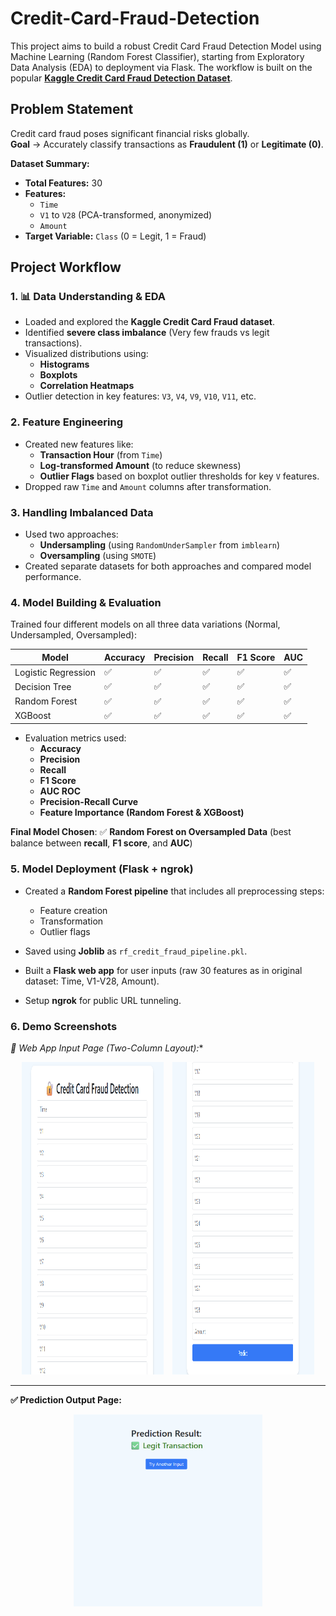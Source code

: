 # Credit-Card-Fraud-Detection
This project aims to build a robust Credit Card Fraud Detection Model using Machine Learning (Random Forest Classifier), starting from Exploratory Data Analysis (EDA) to deployment via Flask. The workflow is built on the popular **[Kaggle Credit Card Fraud Detection Dataset](https://www.kaggle.com/datasets/mlg-ulb/creditcardfraud)**.

## Problem Statement
Credit card fraud poses significant financial risks globally.  
**Goal** → Accurately classify transactions as **Fraudulent (1)** or **Legitimate (0)**.

**Dataset Summary:**
- **Total Features:** 30  
- **Features:**
  - `Time`
  - `V1` to `V28` (PCA-transformed, anonymized)
  - `Amount`
- **Target Variable:** `Class` (0 = Legit, 1 = Fraud)

## Project Workflow

### 1. 📊 Data Understanding & EDA
- Loaded and explored the **Kaggle Credit Card Fraud dataset**.
- Identified **severe class imbalance** (Very few frauds vs legit transactions).
- Visualized distributions using:
  - **Histograms**
  - **Boxplots**
  - **Correlation Heatmaps**
- Outlier detection in key features: `V3`, `V4`, `V9`, `V10`, `V11`, etc.

### 2. Feature Engineering
- Created new features like:
  - **Transaction Hour** (from `Time`)
  - **Log-transformed Amount** (to reduce skewness)
  - **Outlier Flags** based on boxplot outlier thresholds for key `V` features.
- Dropped raw `Time` and `Amount` columns after transformation.

### 3. Handling Imbalanced Data
- Used two approaches:
  - **Undersampling** (using `RandomUnderSampler` from `imblearn`)
  - **Oversampling** (using `SMOTE`)
- Created separate datasets for both approaches and compared model performance.

### 4. Model Building & Evaluation
Trained four different models on all three data variations (Normal, Undersampled, Oversampled):

| Model | Accuracy | Precision | Recall | F1 Score | AUC |
|------ |--------- |--------- |------ |-------- |--- |
| Logistic Regression | ✅ | ✅ | ✅ | ✅ | ✅ |
| Decision Tree | ✅ | ✅ | ✅ | ✅ | ✅ |
| Random Forest | ✅ | ✅ | ✅ | ✅ | ✅ |
| XGBoost | ✅ | ✅ | ✅ | ✅ | ✅ |

 - Evaluation metrics used:
    - **Accuracy**
    - **Precision**
    - **Recall**
    - **F1 Score**
    - **AUC ROC**
    - **Precision-Recall Curve**
    - **Feature Importance (Random Forest & XGBoost)**

**Final Model Chosen**: ✅ **Random Forest on Oversampled Data**
(best balance between **recall**, **F1 score**, and **AUC**)

### 5. Model Deployment (Flask + ngrok)
- Created a **Random Forest pipeline** that includes all preprocessing steps:
  - Feature creation
  - Transformation
  - Outlier flags
- Saved using **Joblib** as `rf_credit_fraud_pipeline.pkl`.

- Built a **Flask web app** for user inputs (raw 30 features as in original dataset: Time, V1-V28, Amount).

- Setup **ngrok** for public URL tunneling.

### 6. Demo Screenshots
*🔐 Web App Input Page (Two-Column Layout):**

<p align="center">
  <img src="Images/P-1.png" alt="Input Left" width="45%" height="500px" style="margin-right:10px;"/>
  <img src="Images/p-2.png" alt="Input Right" width="45%" height="500px"/>
</p>

---

**✅ Prediction Output Page:**

<p align="center">
  <img src="Images/r-1.png" alt="Prediction Output" width="60%"/>
</p>



